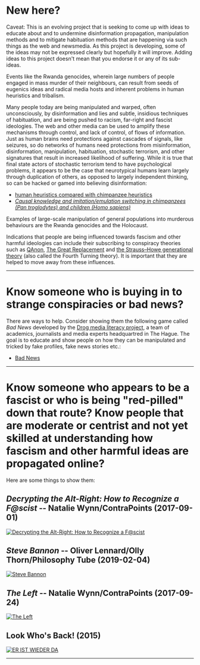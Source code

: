 # New here?

Caveat: This is an evolving project that is seeking to come up with ideas to educate about and to undermine disinformation propagation, manipulation methods and to mitigate habituation methods that are happening via such things as the web and newsmedia. As this project is developing, some of the ideas may not be expressed clearly but hopefully it will improve. Adding ideas to this project doesn't mean that you endorse it or any of its sub-ideas.

Events like the Rwanda genocides, wherein large numbers of people engaged in mass murder of their neighbours, can result from seeds of eugenics ideas and radical media hosts and inherent problems in human heuristics and tribalism.

Many people today are being manipulated and warped, often unconsciously, by disinformation and lies and subtle, insidious techniques of habituation, and are being pushed to racism, far-right and fascist ideologies. The web and other media can be used to amplify these mechanisms through control, and lack of control, of flows of information. Just as human brains need protections against cascades of signals, like seizures, so do networks of humans need protections from misinformation, disinformation, manipulation, habituation, stochastic terrorism, and other signatures that result in increased likelihood of suffering. While it is true that final state actors of stochastic terrorism tend to have psychological problems, it appears to be the case that neurotypical humans learn largely through duplication of others, as opposed to largely independent thinking, so can be hacked or gamed into believing disinformation:

- [human heuristics compared with chimpanzee heuristics](https://www.snotr.com/video/5210/Chimps_Vs_Children)
- [*Causal knowledge and imitation/emulation switching in chimpanzees (Pan troglodytes) and children (Homo sapiens)*](https://sci-hub.tw/10.1007/s10071-004-0239-6)

Examples of large-scale manipulation of general populations into murderous behaviours are the Rwanda genocides and the Holocaust.

Indications that people are being influenced towards fascism and other harmful ideologies can include their subscribing to conspiracy theories such as [QAnon](https://en.wikipedia.org/wiki/QAnon), [The Great Replacement](https://en.wikipedia.org/wiki/The_Great_Replacement_conspiracy_theory) and [the Strauss–Howe generational theory](https://en.wikipedia.org/wiki/Strauss%E2%80%93Howe_generational_theory) (also called the Fourth Turning theory). It is important that they are helped to move away from these influences.

---

# Know someone who is buying in to strange conspiracies or bad news?

There are ways to help. Consider showing them the following game called *Bad News* developed by the [Drog media literacy project](https://www.disinfo.eu/2019/01/04/fight-disinformation-through-gaming-and-education-the-drog-media-literacy-initiative), a team of academics, journalists and media experts headquartred in The Hague. The goal is to educate and show people on how they can be manipulated and tricked by fake profiles, fake news stories etc.:

- [Bad News](https://getbadnews.com)

---

# Know someone who appears to be a fascist or who is being "red-pilled" down that route? Know people that are moderate or centrist and not yet skilled at understanding how fascism and other harmful ideas are propagated online?

Here are some things to show them:

## *Decrypting the Alt-Right: How to Recognize a F@scist* -- Natalie Wynn/ContraPoints (2017-09-01)

[![Decrypting the Alt-Right: How to Recognize a F@scist](https://img.youtube.com/vi/Sx4BVGPkdzk/maxresdefault.jpg)](https://www.youtube.com/watch?v=Sx4BVGPkdzk)

## *Steve Bannon* -- Oliver Lennard/Olly Thorn/Philosophy Tube (2019-02-04)

[![Steve Bannon](https://img.youtube.com/vi/wO6uD3c2qMo/0.jpg)](https://www.youtube.com/watch?v=wO6uD3c2qMo)

## *The Left* -- Natalie Wynn/ContraPoints (2017-09-24)

[![The Left](https://img.youtube.com/vi/QuN6GfUix7c/maxresdefault.jpg)](https://www.youtube.com/watch?v=QuN6GfUix7c)

## Look Who's Back! (2015)

[![ER IST WIEDER DA](https://img.youtube.com/vi/rUZi67BmY_M/maxresdefault.jpg)](https://www.youtube.com/watch?v=rUZi67BmY_M)

---
